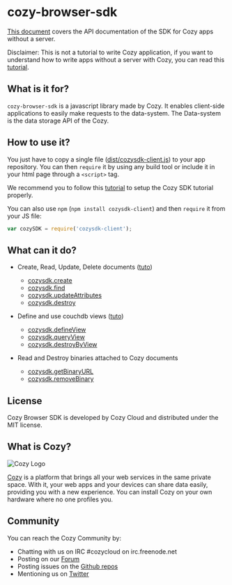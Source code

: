 # cozy-browser-sdk

[This document](https://cozy.github.io/cozy-browser-sdk/index.html) covers the API documentation of the SDK for Cozy apps without a
server.

Disclaimer: This is not a tutorial to write Cozy application, if you want to understand how to write apps without a server with Cozy, you can read this [tutorial](https://dev.cozy.io/clientsideapp.html).

## What is it for?

`cozy-browser-sdk` is a javascript library made by Cozy. It enables client-side  applications to easily make requests to the data-system. The Data-system is the data
storage API of the Cozy.

## How to use it?

You just have to copy a single file ([dist/cozysdk-client.js](https://github.com/cozy/cozy-browser-sdk/tree/master/dist)) to your app repository. You can then `require` it by using any build tool or include it in your html page through a `<script>` tag.

We recommend you to follow this [tutorial](https://dev.cozy.io/clientsideapp.html) to setup the Cozy SDK tutorial properly.

You can also use `npm` (`npm install cozysdk-client`) and then `require` it from your JS file:
```js
var cozySDK = require('cozysdk-client');
```

## What can it do?

- Create, Read, Update, Delete documents ([tuto](http://cozy.github.io/cozy-browser-sdk/tutorial-doctype.html))
  - [cozysdk.create](http://cozy.github.io/cozy-browser-sdk/module-crud.html#.create)
  - [cozysdk.find](http://cozy.github.io/cozy-browser-sdk/module-crud.html#.find)
  - [cozysdk.updateAttributes](http://cozy.github.io/cozy-browser-sdk/module-crud.html#.updateAttributes)
  - [cozysdk.destroy](http://cozy.github.io/cozy-browser-sdk/module-crud.html#.destroy)

- Define and use couchdb views ([tuto](http://cozy.github.io/cozy-browser-sdk/tutorial-mapreduce.html))
  - [cozysdk.defineView](http://cozy.github.io/cozy-browser-sdk/module-mapreduce.html#.defineView)
  - [cozysdk.queryView](http://cozy.github.io/cozy-browser-sdk/module-mapreduce.html#.queryView)
  - [cozysdk.destroyByView](http://cozy.github.io/cozy-browser-sdk/module-mapreduce.html#.destroyByView)

- Read and Destroy binaries attached to Cozy documents
  - [cozysdk.getBinaryURL](http://cozy.github.io/cozy-browser-sdk/module-binaries.html#.getBinaryURL)
  - [cozysdk.removeBinary](http://cozy.github.io/cozy-browser-sdk/module-binaries.html#.removeBinary)


## License

Cozy Browser SDK is developed by Cozy Cloud and distributed under the MIT license.

## What is Cozy?

![Cozy Logo](https://raw.github.com/cozy/cozy-setup/gh-pages/assets/images/happycloud.png)

[Cozy](https://cozy.io) is a platform that brings all your web services in the
same private space.  With it, your web apps and your devices can share data
easily, providing you
with a new experience. You can install Cozy on your own hardware where no one
profiles you.

## Community

You can reach the Cozy Community by:

* Chatting with us on IRC #cozycloud on irc.freenode.net
* Posting on our [Forum](https://forum.cozy.io/)
* Posting issues on the [Github repos](https://github.com/cozy/)
* Mentioning us on [Twitter](https://twitter.com/mycozycloud)
